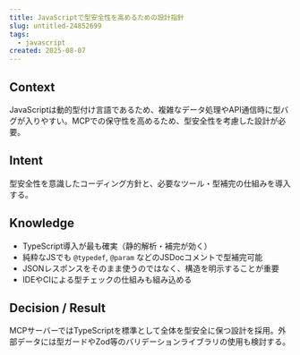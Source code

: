 ```yaml
---
title: JavaScriptで型安全性を高めるための設計指針
slug: untitled-24852699
tags:
  - javascript
created: 2025-08-07
---
```



## Context


JavaScriptは動的型付け言語であるため、複雑なデータ処理やAPI通信時に型バグが入りやすい。MCPでの保守性を高めるため、型安全性を考慮した設計が必要。


## Intent


型安全性を意識したコーディング方針と、必要なツール・型補完の仕組みを導入する。


## Knowledge

- TypeScript導入が最も確実（静的解析・補完が効く）
- 純粋なJSでも `@typedef`, `@param` などのJSDocコメントで型補完可能
- JSONレスポンスをそのまま使うのではなく、構造を明示することが重要
- IDEやCIによる型チェックの仕組みも組み込める

## Decision / Result


MCPサーバーではTypeScriptを標準として全体を型安全に保つ設計を採用。外部データには型ガードやZod等のバリデーションライブラリの使用も検討する。


